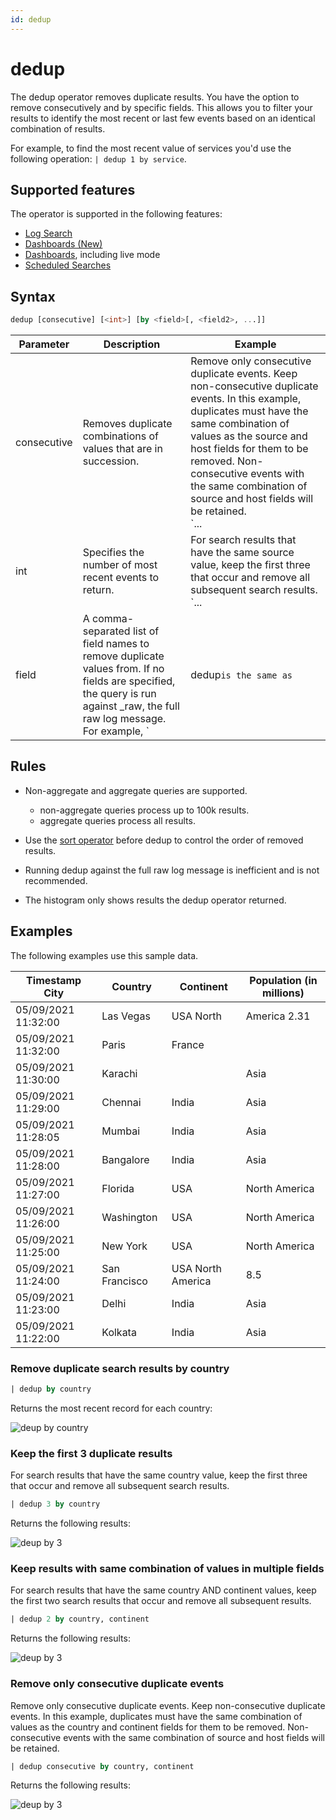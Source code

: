 ```yaml
---
id: dedup
---
```


# dedup

The dedup operator removes duplicate results. You have the option to remove consecutively and by specific fields. This allows you to filter your results to identify the most recent or last few events based on an identical combination of results.

For example, to find the most recent value of services you'd use the following operation: `| dedup 1 by service`.

## Supported features 
The operator is supported in the following features:

* [Log Search](/docs/search)
* [Dashboards (New)](../../../dashboards-new/about-dashboard-new.md)
* [Dashboards](/docs/dashboards), including live mode
* [Scheduled Searches](../../../alerts/scheduled-searches/schedule-search.md)

## Syntax

```sql
dedup [consecutive] [<int>] [by <field>[, <field2>, ...]]
```

| Parameter | Description | Example |
| -- | -- | -- |
| consecutive | Removes duplicate combinations of values that are in succession. | Remove only consecutive duplicate events. Keep non-consecutive duplicate events. In this example, duplicates must have the same combination of values as the source and host fields for them to be removed. Non-consecutive events with the same combination of source and host fields will be retained.<br/>`... | dedup consecutive by source, host` |
| int | Specifies the number of most recent events to return. | For search results that have the same source value, keep the first three that occur and remove all subsequent search results.<br/>`... | dedup 3 by source` |
| field | A comma-separated list of field names to remove duplicate values from. If no fields are specified, the query is run against _raw, the full raw log message.<br/>For example, `| dedup` is the same as `| dedup` by _raw. | Remove duplicate search results based on _sourceCategory.<br/>`... | dedup by _sourceCategory` |

## Rules

* Non-aggregate and aggregate queries are supported.

    * non-aggregate queries process up to 100k results.
    * aggregate queries process all results.

* Use the [sort operator](sort.md) before dedup to control the order of removed results.
* Running dedup against the full raw log message is inefficient and is not recommended.
* The histogram only shows results the dedup operator returned.

## Examples

The following examples use this sample data.

| Timestamp	City | Country | Continent | Population (in millions) |
| -- | -- | -- | -- |
| 05/09/2021 11:32:00 | Las Vegas | USA	North | America	2.31 |
| 05/09/2021 11:32:00 | Paris | France |  | 6.945 |
| 05/09/2021 11:30:00 | Karachi | | Asia | 16.1 |
| 05/09/2021 11:29:00 | Chennai | India | Asia | 4.7 |
| 05/09/2021 11:28:05 | Mumbai | India | Asia | 20.7 |
| 05/09/2021 11:28:00 | Bangalore | India | Asia | 12.7 |
| 05/09/2021 11:27:00 | Florida | USA | North America | 2.4 |
| 05/09/2021 11:26:00 | Washington | USA | North America | 7.6 |
| 05/09/2021 11:25:00 | New York | USA | North America | 8.8 |
| 05/09/2021 11:24:00 | San Francisco | USA	North America | 8.5 |
| 05/09/2021 11:23:00 | Delhi | India | Asia | 11 |
| 05/09/2021 11:22:00 | Kolkata | India | Asia | 4.5 |

### Remove duplicate search results by country 

```sql
| dedup by country
```

Returns the most recent record for each country:

![deup by country](/img/search/searchquerylanguage/search-operators/dedup-by-country.png)

### Keep the first 3 duplicate results 

For search results that have the same country value, keep the first three that occur and remove all subsequent search results.

```sql
| dedup 3 by country
```

Returns the following results:

![deup by 3](/img/search/searchquerylanguage/search-operators/dedup-last-3.png)

### Keep results with same combination of values in multiple fields 

For search results that have the same country AND continent values, keep the first two search results that occur and remove all subsequent results.

```sql
| dedup 2 by country, continent
```

Returns the following results:

![deup by 3](/img/search/searchquerylanguage/search-operators/dedup-by-two-fields.png)

### Remove only consecutive duplicate events 

Remove only consecutive duplicate events. Keep non-consecutive duplicate events. In this example, duplicates must have the same combination of values as the country and continent fields for them to be removed. Non-consecutive events with the same combination of source and host fields will be retained.

```sql
| dedup consecutive by country, continent
```

Returns the following results:

![deup by 3](/img/search/searchquerylanguage/search-operators/dedup-consecutively-two-fields.png)